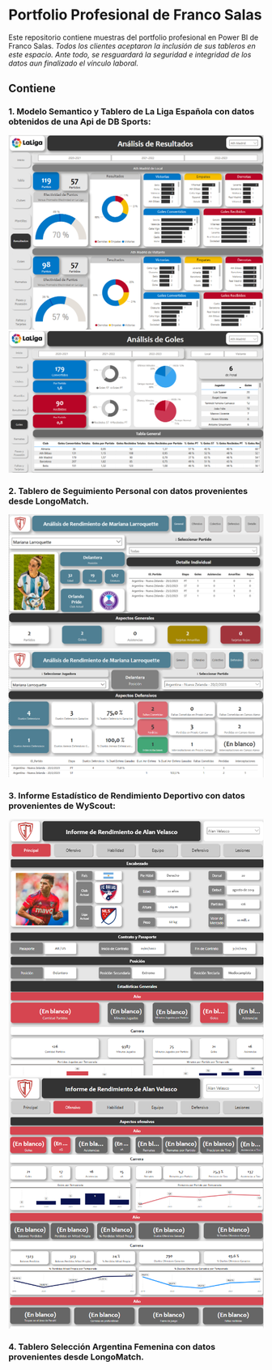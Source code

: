 # Portfolio Profesional de Franco Salas 
Este repositorio contiene muestras del portfolio profesional en Power BI de Franco Salas.
*Todos los clientes aceptaron la inclusión de sus tableros en este espacio.*
*Ante todo, se resguardará la seguridad e integridad de los datos aun finalizado el vínculo laboral.*

## Contiene 
### 1. Modelo Semantico y Tablero de La Liga Española con datos obtenidos de una Api de DB Sports:
![alt text](3.png)
![alt text](4.png)
### 2. Tablero de Seguimiento Personal con datos provenientes desde LongoMatch.
![alt text](5.png)
![alt text](6.png)
### 3. Informe Estadístico de Rendimiento Deportivo con datos provenientes de WyScout:
![alt text](7.png)
![alt text](8.png)
### 4. Tablero Selección Argentina Femenina con datos provenientes desde LongoMatch.
